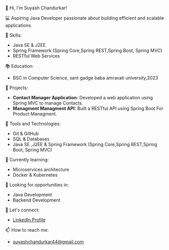 👋 Hi, I'm Suyash Chandurkar!

💻 Aspiring Java Developer passionate about building efficient and scalable applications.

🌟 Skills:
- Java SE & J2EE
- Spring Framework (Spring Core,Spring REST,Spring Boot, Spring MVC)
- RESTful Web Services

📚 Education:
- BSC in Computer Science, sant gadge baba amravati university,2023

🚀 Projects:
- **Contact Manager Application:** Developed a web application using Spring MVC to manage Contacts.
- **Managment Managment API:** Built a RESTful API using Spring Boot For Product Managment.

🔧 Tools and Technologies:
- Git & GitHub
- SQL & Databases
- Java SE ,J2EE & Spring Framework (Spring Core,Spring REST,Spring Boot, Spring MVC)

🌱 Currently learning:
- Microservices architecture
- Docker & Kubernetes

💼 Looking for opportunities in:
- Java Development
- Backend Development

🔗 Let's connect:
- [LinkedIn Profile](www.linkedin.com/in/suyash-chandurkar-6663ba290)

📫 How to reach me:
- suyashchandurkar44@gmail.com
